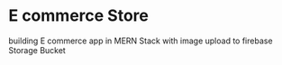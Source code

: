# E commerce Store 

building E commerce app in MERN Stack with image upload to firebase Storage Bucket 
